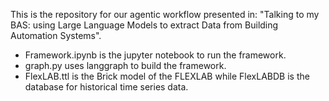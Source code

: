 This is the repository for our agentic workflow presented in: "Talking to my BAS: using Large Language Models to extract Data from Building Automation Systems". 

- Framework.ipynb is the jupyter notebook to run the framework. 
- graph.py uses langgraph to build the framework. 
- FlexLAB.ttl is the Brick model of the FLEXLAB while FlexLABDB is the database for historical time series data. 
